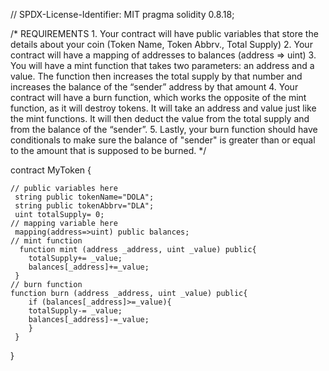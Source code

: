 // SPDX-License-Identifier: MIT
pragma solidity 0.8.18;

/*
       REQUIREMENTS
    1. Your contract will have public variables that store the details about your coin (Token Name, Token Abbrv., Total Supply)
    2. Your contract will have a mapping of addresses to balances (address => uint)
    3. You will have a mint function that takes two parameters: an address and a value. 
       The function then increases the total supply by that number and increases the balance 
       of the “sender” address by that amount
    4. Your contract will have a burn function, which works the opposite of the mint function, as it will destroy tokens. 
       It will take an address and value just like the mint functions. It will then deduct the value from the total supply 
       and from the balance of the “sender”.
    5. Lastly, your burn function should have conditionals to make sure the balance of "sender" is greater than or equal 
       to the amount that is supposed to be burned.
*/

contract MyToken {

    // public variables here
     string public tokenName="DOLA";
     string public tokenAbbrv="DLA";
     uint totalSupply= 0;
    // mapping variable here
     mapping(address=>uint) public balances;
    // mint function
      function mint (address _address, uint _value) public{
        totalSupply+= _value;
        balances[_address]+=_value;
     }
    // burn function
    function burn (address _address, uint _value) public{
        if (balances[_address]>=_value){
        totalSupply-= _value;
        balances[_address]-=_value;
        }
     }
}
